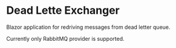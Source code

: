 # Dead Lette Exchanger

Blazor application for redriving messages from dead letter queue.

Currently only RabbitMQ provider is supported.
